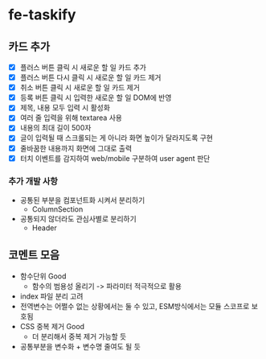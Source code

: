 # fe-taskify

## 카드 추가

- [x] 플러스 버튼 클릭 시 새로운 할 일 카드 추가
- [x] 플러스 버튼 다시 클릭 시 새로운 할 일 카드 제거
- [x] 취소 버튼 클릭 시 새로운 할 일 카드 제거
- [x] 등록 버튼 클릭 시 입력한 새로운 할 일 DOM에 반영
- [x] 제목, 내용 모두 입력 시 활성화
- [x] 여러 줄 입력을 위해 textarea 사용
- [x] 내용의 최대 길이 500자
- [x] 글이 입력될 때 스크롤되는 게 아니라 화면 높이가 달라지도록 구현
- [x] 줄바꿈한 내용까지 화면에 그대로 출력
- [x] 터치 이벤트를 감지하여 web/mobile 구분하여 user agent 판단

### 추가 개발 사항

- 공통된 부분을 컴포넌트화 시켜서 분리하기
  - ColumnSection
- 공통되지 않더라도 관심사별로 분리하기
  - Header

## 코멘트 모음

- 함수단위 Good
  - 함수의 범용성 올리기 -> 파라미터 적극적으로 활용
- index 파일 분리 고려
- 전역변수는 어쩔수 없는 상황에서는 둘 수 있고, ESM방식에서는 모듈 스코프로 보호됨
- CSS 중복 제거 Good
  - 더 분리해서 중복 제거 가능할 듯
- 공통부분을 변수화 + 변수명 줄여도 될 듯
